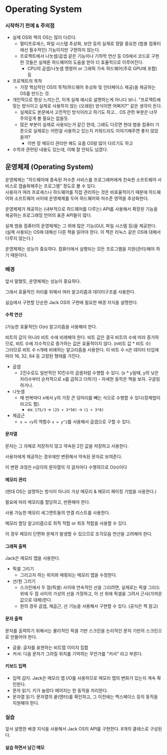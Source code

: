 # Operating System

### 시작하기 전에 & 주의점

- 실제 OS와 책의 OS는 많이 다르다.
    - 멀티프로세스, 파일 시스템 추상화, 보안 등의 실제로 정말 중요한 (범용 컴퓨터에선 필수적인) 기능이지만 구현하지 않는다.
    - 프로젝트에서 나눗셈/곱셉 같은 기능이나 기하학 연산 등 OS에서 코드로 구현한 것들은 실제론 하드웨어의 도움을 받아 더 효율적으로 이루어진다.
        - CPU의 곱셉/나눗셈 명령어 or 그래픽 가속 하드웨어(주로 GPU에 포함) 등
- 프로젝트의 목적
    - 가장 핵심적인 OS의 목적(하드웨어 추상화 및 인터페이스 제공)을 제공하는 OS를 만드는 것.
- 개인적으로 항상 느끼는건, 이게 실제 예시로 설명하는게 아니다 보니. "프로젝트에 맞는 방식이고 실제로 사용하지 않는 (오래된) 방식이면 어쩌지?" 같은 생각이 든다.
    - 실제로도 본문에서 고전적인 방식이라고 하기도 하고... OS 관련 부분은 너무 주의깊게 볼 필요는 없을듯.
    - 많은 부분이 실제로 사용되는거 같긴 한데, 그래도 다르면 현대 범용 컴퓨터 기준으로 실제로는 어떤걸 사용하고 있는지 키워드라도 이야기해주면 좋지 않았을까?
        - 이번 장 메모리 관리만 해도 요즘 OS랑 많이 다르기도 하고
- 수학과 관련된 내용도 있는데, 이해 잘 안되도 넘겼다.

## 운영체제 (Operating System)

운영체제는 "하드웨어에 종속된 저수준 서비스를 프로그래머에게 친숙한 소프트웨어 서비스로 캡슐화해주는 프로그램" 정도로 볼 수 있다.        
사용자가 여러 프로세스나 하드웨어를 직접 관리하는 것은 비효율적이기 때문에 하드웨어와 소프트웨어 사이에 운영체제를 두어 하드웨어와 저수준 영역을 추상화한다.

운영체제가 제공하는 (내부적으로 하드웨어를 다루는) API를 사용해서 확장된 기능을 제공하는 프로그래밍 언어의 표준 API들이 많다.

실제 범용 컴퓨터의 운영체제는 그 외에 많은 기능(GUI, 파일 시스템 등)을 제공한다. (실제 사용되는 OS에 대해선 다른 책을 읽어야 한다. 이 책은 리눅스 같은 OS에 대해서 다루지 않는다.)

운영체제는 성능이 중요하다. 컴퓨터에서 실행되는 모든 프로그램을 지원(관리)해야 하기 때문이다.

### 배경

앞서 말했듯, 운영체제는 성능이 중요하다.

그래서 효율적인 처리를 위해서 여러 알고리즘과 데이터구조를 사용한다.

실습에서 구현할 단순한 Jack OS의 구현에 필요한 배경 지식을 설명한다.

#### 수학 연산

(가능한 효율적인) O(n) 알고리즘을 사용해야 한다.

비트의 값이 아니라 비트 수에 비례해야 한다. 비트 값은 결국 비트의 수에 따라 증가하므로, 비트 수에 지수적으로 증가하는 값은 효율적이지 않다. (n비트 값 * 비트 수)    
그러므로 비트 수 n개에 비례하는 알고리즘을 사용한다. 이 비트 수 n은 데이터 타입에 따라 16, 32, 64 등 고정된 형태를 가진다.

- 곱셉
  - 2진수로도 일반적인 10진수의 곱셈처럼 수행할 수 있다. (x * y일때, y의 낮은 자리수부터 순차적으로 x를 곱하고 더하기) - 자세한 동작은 책을 보자. 구글링하거나.
- 나눗셈
  - 매 반복마다 x에서 y의 가장 큰 덩어리를 빼는 식으로 수행할 수 있다(장제법이라고도 함).
    - ex: `175/3` -> `(25 + 3*50)` -> `(1 + 3*8)` 
- 제곱근
  - `x = √y`의 역함수 `x = y^2`를 사용해서 곱셉으로 구할 수 있다.

#### 문자열

문자는 그 자체로 저장하지 않고 약속된 2진 값을 저장하고 사용한다.

사용자에게 제공하는 경우에만 변환해서 약속된 문자로 보여준다.

이 변환 과정은 n길이의 문자열의 각 글자마다 수행하므로 O(n)이다
    
#### 메모리 관리

(현대 OS는 설명하는 방식이 아니라 가상 메모리 & 메모리 페이징 기법을 사용한다.)

필요에 따라 메모리를 할당하고, 반환해야 한다.

사용 가능한 메모리 세그면트들의 연결 리스트를 사용한다.

메모리 할당 알고리즘으로 최적 적합 or 최초 적합을 사용할 수 있다. 

이 경우 메모리 단편화 문제가 발생할 수 있으므로 조각모음 연산을 고려해야 한다.

#### 그래픽 출력

Jack은 메모리 맵을 사용한다.

- 픽셀 그리기
  - 그리고자 하는 위치와 매핑되는 메모리 맵을 수정한다.
- 선/원 그리기
  - 스크린에서 두 점(픽셀) 사이에 연속적인 선을 그리려면, 실제로는 픽셀 그리드 위에 두 점 사이의 가상의 선을 가정하고, 이 선 위에 픽셀을 그려서 근사(가까운 값으로 대체)한다.
  - 원의 경우 곱셉, 제곱근, 선 기능을 사용해서 구현할 수 있다. (공식은 책 참고)

#### 문자 출력

문자를 출력하기 위해서는 물리적인 픽셀 기반 스크린을 논리적인 문자 기반의 스크린으로 만들어야 한다.

- 글꼴: 글자를 표현하는 비트맵 이미지 집합
- 커서: 다음 문자가 그려질 위치를 기억하는 무언가를 "커서" 라고 부른다.

#### 키보드 입력

- 입력 감지: Jack은 메모리 맵 I/O를 사용하므로 메모리 맵의 변화가 있는지 계속 확인한다.
- 문자 읽기: 키가 눌렀다 떼어지는 한 동작을 처리한다.
- 문자열 읽기: 문자열의 끝(엔터)를 확인하고, 그 이전에는 백스페이스 등의 동작을 지원해야 한다.

### 실습

앞서 설명한 배경 지식을 사용해서 Jack OS의 API를 구현한다. 8개의 클래스로 구성된다.

#### 실습 하면서 남긴 메모
